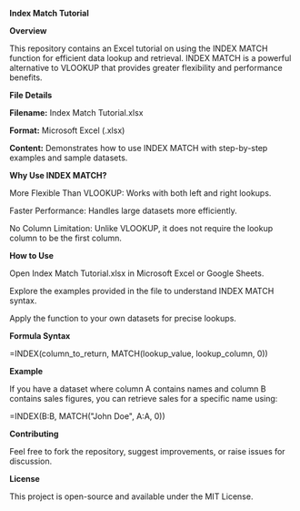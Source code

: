 **Index Match Tutorial**

**Overview**

This repository contains an Excel tutorial on using the INDEX MATCH function for efficient data lookup and retrieval. INDEX MATCH is a powerful alternative to VLOOKUP that provides greater flexibility and performance benefits.

**File Details**

**Filename:** Index Match Tutorial.xlsx

**Format:** Microsoft Excel (.xlsx)

**Content:** Demonstrates how to use INDEX MATCH with step-by-step examples and sample datasets.

**Why Use INDEX MATCH?**

More Flexible Than VLOOKUP: Works with both left and right lookups.

Faster Performance: Handles large datasets more efficiently.

No Column Limitation: Unlike VLOOKUP, it does not require the lookup column to be the first column.

**How to Use**

Open Index Match Tutorial.xlsx in Microsoft Excel or Google Sheets.

Explore the examples provided in the file to understand INDEX MATCH syntax.

Apply the function to your own datasets for precise lookups.

**Formula Syntax**

=INDEX(column_to_return, MATCH(lookup_value, lookup_column, 0))

**Example**

If you have a dataset where column A contains names and column B contains sales figures, you can retrieve sales for a specific name using:

=INDEX(B:B, MATCH("John Doe", A:A, 0))
 
**Contributing**

Feel free to fork the repository, suggest improvements, or raise issues for discussion.

**License**

This project is open-source and available under the MIT License.

